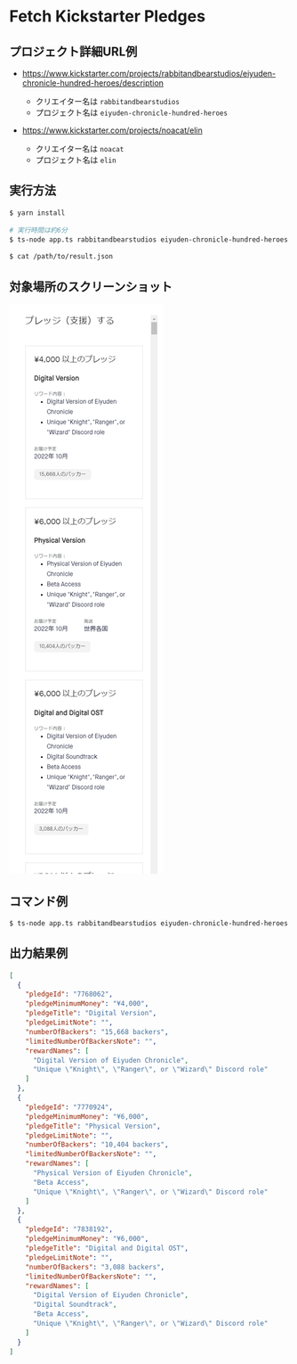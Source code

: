 # Fetch Kickstarter Pledges

## プロジェクト詳細URL例
- https://www.kickstarter.com/projects/rabbitandbearstudios/eiyuden-chronicle-hundred-heroes/description
  - クリエイター名は `rabbitandbearstudios`
  - プロジェクト名は `eiyuden-chronicle-hundred-heroes`

- https://www.kickstarter.com/projects/noacat/elin
  - クリエイター名は `noacat`
  - プロジェクト名は `elin`

## 実行方法

```bash
$ yarn install
```

```bash
# 実行時間は約6分
$ ts-node app.ts rabbitandbearstudios eiyuden-chronicle-hundred-heroes /path/to/result.json
```

```bash
$ cat /path/to/result.json
```

## 対象場所のスクリーンショット

![プレッジリスト](/pledges.png)

## コマンド例

```bash
$ ts-node app.ts rabbitandbearstudios eiyuden-chronicle-hundred-heroes /path/to/result.json
```

## 出力結果例

```json
[
  {
    "pledgeId": "7768062",
    "pledgeMinimumMoney": "¥4,000",
    "pledgeTitle": "Digital Version",
    "pledgeLimitNote": "",
    "numberOfBackers": "15,668 backers",
    "limitedNumberOfBackersNote": "",
    "rewardNames": [
      "Digital Version of Eiyuden Chronicle",
      "Unique \"Knight\", \"Ranger\", or \"Wizard\" Discord role"
    ]
  },
  {
    "pledgeId": "7770924",
    "pledgeMinimumMoney": "¥6,000",
    "pledgeTitle": "Physical Version",
    "pledgeLimitNote": "",
    "numberOfBackers": "10,404 backers",
    "limitedNumberOfBackersNote": "",
    "rewardNames": [
      "Physical Version of Eiyuden Chronicle",
      "Beta Access",
      "Unique \"Knight\", \"Ranger\", or \"Wizard\" Discord role"
    ]
  },
  {
    "pledgeId": "7838192",
    "pledgeMinimumMoney": "¥6,000",
    "pledgeTitle": "Digital and Digital OST",
    "pledgeLimitNote": "",
    "numberOfBackers": "3,088 backers",
    "limitedNumberOfBackersNote": "",
    "rewardNames": [
      "Digital Version of Eiyuden Chronicle",
      "Digital Soundtrack",
      "Beta Access",
      "Unique \"Knight\", \"Ranger\", or \"Wizard\" Discord role"
    ]
  }
]
```
